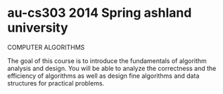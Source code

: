 # au-cs303 2014 Spring ashland university
COMPUTER ALGORITHMS

The goal of this course is to introduce the fundamentals of algorithm analysis and design. You
will be able to analyze the correctness and the efficiency of algorithms as well as design fine
algorithms and data structures for practical problems.
